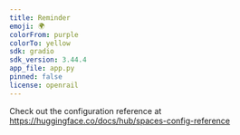 ```yaml
---
title: Reminder
emoji: 🌍
colorFrom: purple
colorTo: yellow
sdk: gradio
sdk_version: 3.44.4
app_file: app.py
pinned: false
license: openrail
---
```


Check out the configuration reference at https://huggingface.co/docs/hub/spaces-config-reference
